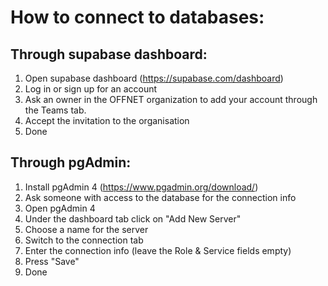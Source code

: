 # How to connect to databases:  
## Through supabase dashboard: 
1. Open supabase dashboard (https://supabase.com/dashboard) 
2. Log in or sign up for an account
3. Ask an owner in the OFFNET organization to add your account through the Teams tab. 
4. Accept the invitation to the organisation
5. Done

## Through pgAdmin:
1. Install pgAdmin 4 (https://www.pgadmin.org/download/)
2. Ask someone with access to the database for the connection info
3. Open pgAdmin 4
4. Under the dashboard tab click on "Add New Server"
5. Choose a name for the server
6. Switch to the connection tab
7. Enter the connection info (leave the Role & Service fields empty)
8. Press "Save"
9. Done
